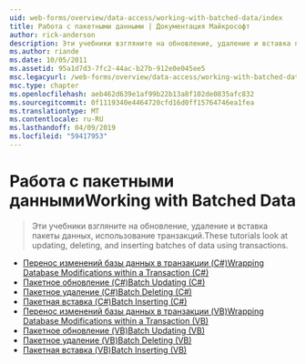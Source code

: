 ```yaml
---
uid: web-forms/overview/data-access/working-with-batched-data/index
title: Работа с пакетными данными | Документация Майкрософт
author: rick-anderson
description: Эти учебники взгляните на обновление, удаление и вставка пакеты данных, использование транзакций.
ms.author: riande
ms.date: 10/05/2011
ms.assetid: 95a1d7d3-7fc2-44ac-b27b-912e0e045ee5
msc.legacyurl: /web-forms/overview/data-access/working-with-batched-data
msc.type: chapter
ms.openlocfilehash: aeb462d639e1af99b22b13a8f102de0835afc832
ms.sourcegitcommit: 0f1119340e4464720cfd16d0ff15764746ea1fea
ms.translationtype: MT
ms.contentlocale: ru-RU
ms.lasthandoff: 04/09/2019
ms.locfileid: "59417953"
---
```

# <a name="working-with-batched-data"></a><span data-ttu-id="2aa9d-103">Работа с пакетными данными</span><span class="sxs-lookup"><span data-stu-id="2aa9d-103">Working with Batched Data</span></span>

> <span data-ttu-id="2aa9d-104">Эти учебники взгляните на обновление, удаление и вставка пакеты данных, использование транзакций.</span><span class="sxs-lookup"><span data-stu-id="2aa9d-104">These tutorials look at updating, deleting, and inserting batches of data using transactions.</span></span>


- [<span data-ttu-id="2aa9d-105">Перенос изменений базы данных в транзакции (C#)</span><span class="sxs-lookup"><span data-stu-id="2aa9d-105">Wrapping Database Modifications within a Transaction (C#)</span></span>](wrapping-database-modifications-within-a-transaction-cs.md)
- [<span data-ttu-id="2aa9d-106">Пакетное обновление (C#)</span><span class="sxs-lookup"><span data-stu-id="2aa9d-106">Batch Updating (C#)</span></span>](batch-updating-cs.md)
- [<span data-ttu-id="2aa9d-107">Пакетное удаление (C#)</span><span class="sxs-lookup"><span data-stu-id="2aa9d-107">Batch Deleting (C#)</span></span>](batch-deleting-cs.md)
- [<span data-ttu-id="2aa9d-108">Пакетная вставка (C#)</span><span class="sxs-lookup"><span data-stu-id="2aa9d-108">Batch Inserting (C#)</span></span>](batch-inserting-cs.md)
- [<span data-ttu-id="2aa9d-109">Перенос изменений базы данных в транзакции (VB)</span><span class="sxs-lookup"><span data-stu-id="2aa9d-109">Wrapping Database Modifications within a Transaction (VB)</span></span>](wrapping-database-modifications-within-a-transaction-vb.md)
- [<span data-ttu-id="2aa9d-110">Пакетное обновление (VB)</span><span class="sxs-lookup"><span data-stu-id="2aa9d-110">Batch Updating (VB)</span></span>](batch-updating-vb.md)
- [<span data-ttu-id="2aa9d-111">Пакетное удаление (VB)</span><span class="sxs-lookup"><span data-stu-id="2aa9d-111">Batch Deleting (VB)</span></span>](batch-deleting-vb.md)
- [<span data-ttu-id="2aa9d-112">Пакетная вставка (VB)</span><span class="sxs-lookup"><span data-stu-id="2aa9d-112">Batch Inserting (VB)</span></span>](batch-inserting-vb.md)
